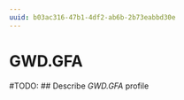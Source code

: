 ```yaml
---
uuid: b03ac316-47b1-4df2-ab6b-2b73eabbd30e
---
```



# GWD.GFA


#TODO: ## Describe *GWD.GFA* profile
